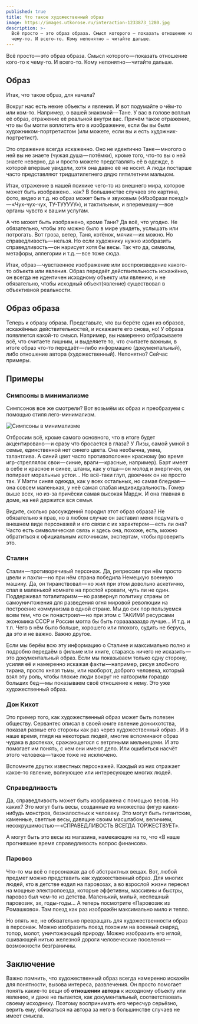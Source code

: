```yaml
---
published: true
title: Что такое художественный образ
image: https://images.utkorose.ru/interaction-1233873_1280.jpg
description: >-
  Всё просто — это образ образа. Смысл которого — показать отношение кого-то к
  чему-то. И всего-то. Кому непонятно — читайте дальше.
---
```

Всё просто — это образ образа. Смысл которого — показать отношение кого-то к чему-то. И всего-то. Кому непонятно — читайте дальше.



## Образ
Итак, что такое образ, для начала?

Вокруг нас есть некие объекты и явления. И вот подумайте о чём-то или ком-то. Например, о вашей знакомой — Тане. У вас в голове всплыл её образ, отражение её реальной внутри вас. Причём такое отражение, что вы бы могли воплотить его в изображение, если бы вы были художником-портретистом (или можете, если вы и есть художник-портретист).

Это отражение всегда искаженно. Оно не идентично Тане — многого о ней вы не знаете (чужая душа — потёмки), кроме того, что-то вы о ней знаете неверно, да и просто можете представлять её в одежде, в которой впервые увидели, хотя она давно её не носит. А люди постарше часто представляют тридцатилетнего дядю пятилетним мальцом.

Итак, отражение в нашей психике чего-то из внешнего мира, которое может быть изображено.. как? В большинстве случаев это картина, фото, видео и т.д. но образ может быть и звуковым («Изобрази поезд!» — «Чух-чух-чух, ТУ-ТУУУУУ»), и тактильным, и вперемешку — все органы чувств к вашим услугам.

А что может быть изображено, кроме Тани? Да всё, что угодно. Не обязательно, чтобы это можно было в мире увидеть, услышать или потрогать. Вот гроза, ветер, Таня, котёнок, мячик — их можно. Но справедливость — нельзя. Но если художнику нужно изобразить справедливость — он нарисует хотя бы весы. Так что да, символы, метафоры, аллегории и т.д. — все тоже сюда.

Итак, образ — чувственное изображение или воспроизведение какого-то объекта или явления. Образ передаёт действительность искажённо, он всегда не идентичен исходному объекту или явлению, и не обязательно, чтобы исходный объект(явление) существовал в объективной реальности.

## Образ образа

Теперь к образу образа. Представьте, что вы берёте один из образов, искажённых действительностей, и искажаете его снова, но! У образа появляется какой-то смысл. Например, вы намеренно отбрасываете всё, что считаете лишним, и выделяете то, что считаете важным, в итоге образ что-то передаёт — либо информацию (документальный), либо отношение автора (художественный). Непонятно? Сейчас примеры.

## Примеры

### Симпсоны в минимализме
Симпсонов все же смотрели? Вот возьмём их образ и преобразуем с помощью стиля лего-минимализм.

![Симпсоны в минимализме](https://frawley.ie/wp-content/uploads/2016/01/Lego4-1.jpg)

Отбросим всё, кроме самого основного, что в итоге будет акцентировано — и сразу что бросается в глаза? У Лизы, самой умной в семье, единственной нет синего цвета. Она необычна, умна, талантлива. А синий цвет часто противоположен красному (во время игр-стреллялок свои — синие, враги — красные, например). Барт имеет в себе и красное и синее, штаны, как у отца — он молод и энергичен, он попирает моральные устои… Но всё-таки глуп, двоечник он не просто так. У Мэгги синяя одежда, как у всех остальных, но самая бледная — она совсем маленькая, у неё самая слабая индивидуальность. Гомер выше всех, но из-за причёски самая высокая Мардж. И она главная в доме, на ней держится вся семья.

Видите, сколько рассуждений породил этот образ образа? Не обязательно я прав, но в любом случае он заставил меня подумать о внешнем виде персонажей и его связи с их характером — есть ли она? Часто есть символическая связь и здесь она, похоже, есть, можно обратиться к официальным источникам, экспертам, чтобы проверить это.

### Сталин

Сталин — противоречивый персонаж. Да, репрессии при нём просто цвели и пахли — но при нём страна победила Немецкую военную машину. Да, он тиранствовал — но жил при этом довольно аскетично, спал в маленькой комнате на простой кровати, чуть ли не один. Поддерживал тоталитаризм — но развернул политику страны от самоуничтожения для разведения огня мировой революции на построение коммунизма в одной стране. Мы до сих пор пользуемся всем тем, что он понастроил — но при этом с ТАКИМИ ресурсами экономика СССР и России могла бы быть горааааааздо лучше… И т.д. и т.п. Чего в нём было больше, хорошего или плохого, судить не берусь, да это и не важно. Важно другое.

Если мы берём всю эту информацию о Сталине и максимально полно и подробно передаём в фильме или книге, стараясь ничего не исказить — это документальный образ. Если мы показываем только одну сторону, усиляя её и намеренно искажая факты — например, рисуя злобного тирана, просто князя тьмы, или наоборот, доброго человека, который взял эту роль, чтобы плохие люди вокруг не натворили гораздо больших бед — мы показываем своё отношение к нему. Это уже художественный образ.

### Дон Кихот

Это пример того, как художественный образ может быть полезен обществу. Сервантес описал в своей книге явление донкихотства, показал разные его стороны как раз через художественный образ . И в наше время, глядя на некоторых людей, многие вспоминают образ чудака в доспехах, сражающегося с ветряными мельницами. И это помогает им понять, с кем они имеют дело. Или ошибиться насчёт этого человека — такое тоже не исключено.

Вспомните других известных персонажей. Каждый из них отражает какое-то явление, волнующее или интересующее многих людей.

### Справедливость

Да, справедливость может быть изображена с помощью весов. Но каких? Это могут быть весы, созданные из множества фигур каких-нибудь монстров, безжалостных к человеку. Это могут быть гигантские, каменные, светлые весы, давящие своим масштабом, величием, несокрушимостью — «СПРАВЕДЛИВОСТЬ ВСЕГДА ТОРЖЕСТВУЕТ».

А могут быть это весы из магазина, намекающие на то, что «В наше прогнившее время справедливость вопрос финансов».

### Паровоз

Что-то мы всё о персонажах да об абстрактных вещах. Вот, любой предмет можно представить как художественный образ. Для многих людей, кто в детстве ездил на паровозах, а во взрослой жизни пересел на мощные электропоезда, которые эффетивны, массивны и быстры, паровоз был чем-то из детства. Маленький, милый, неспешный паровозик, эх, годы-годы… А теперь посмотрите «Паровозик из Ромашково». Там поезд как раз изображён максимально мило и тепло.

Но опять же, не обязательно превращать для художественности образ в персонаж. Можно изобразить поезд похожим на военный снаряд, топор, молот, уничтожающий природу. Можно изобразить его иглой, сшивающей нитью железной дороги человеческие поселения — возможности безграничны.

## Заключение

Важно помнить, что художественный образ всегда намеренно искажён для понятности, вызова интереса, развлечения. Он просто помогает понять какие-то вещи об **отношении автора** к  исходному объекту или явлению, и даже не пытается, как документальный, соответствовать своему исходнику. Поэтому воспринимать его чересчур серьёзно, верить ему, обижаться на автора за него в большинстве случаев не имеет смысла.
